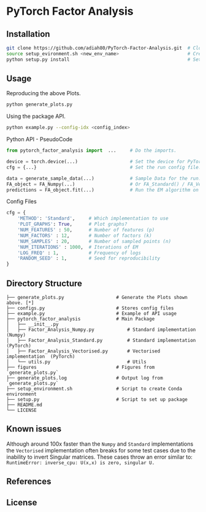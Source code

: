 # PyTorch Factor Analysis

## Installation
```bash
git clone https://github.com/adiah80/PyTorch-Factor-Analysis.git  # Clone the repository
source setup_evironment.sh <new_env_name>                         # Create a new environment and install packages
python setup.py install                                           # Setup the package
```
## Usage

Reproducing the above Plots.
```bash
python generate_plots.py
```

Using the package API.
```bash
python example.py --config-idx <config_index>
```

Python API - PseudoCode
```python
from pytorch_factor_analysis import  ...     # Do the imports.

device = torch.device(...)                   # Set the device for PyTorch.
cfg = {...}                                  # Set the run config file.

data = generate_sample_data(...)             # Sample Data for the run.
FA_object = FA_Numpy(...)                    # Or FA_Standard() / FA_Vectorised()
predictions = FA_object.fit(...)             # Run the EM algorithm on the generated data.
```

Config Files
```python
cfg = {
    'METHOD': 'Standard',     # Which implementation to use
    'PLOT_GRAPHS': True,      # Plot graphs?
    'NUM_FEATURES' : 50,      # Number of features (p)
    'NUM_FACTORS' : 12,       # Number of factors (k)
    'NUM_SAMPLES' : 20,       # Number of sampled points (n)
    'NUM_ITERATIONS' : 1000,  # Iterations of EM
    'LOG_FREQ' : 1,           # Frequency of logs 
    'RANDOM_SEED' : 1,        # Seed for reproducibility
}

```

## Directory Structure
```
├── generate_plots.py                   # Generate the Plots shown above. [*]
├── configs.py                          # Stores config files             
├── example.py                          # Example of API usage
├── pytorch_factor_analysis             # Main Package
│   ├── __init__.py
│   ├── Factor_Analysis_Numpy.py            # Standard implementation  (Numpy)
│   ├── Factor_Analysis_Standard.py         # Standard implementation  (PyTorch)
│   ├── Factor_Analysis_Vectorised.py       # Vectorised implementation  (PyTorch)
│   └── utils.py                            # Utils 
├── figures                             # Figures from `generate_plots.py`
├── generate_plots.log                  # Output log from `generate_plots.py`
├── setup_environment.sh                # Script to create Conda environment
├── setup.py                            # Script to set up package
├── README.md 
└── LICENSE
```

## Known issues
Although around 100x faster than the `Numpy` and `Standard` implementations the `Vectorised` implementation often breaks for some test cases due to the inability to invert Singular matrices. These cases throw an error similar to: `RuntimeError: inverse_cpu: U(x,x) is zero, singular U.`


## References


## License